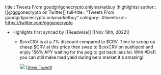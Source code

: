 title:: Tweets From goodgirlgonecrypto.onlymarketbuy (highlights)
author:: [[@gggonecrypto on Twitter]]
full-title:: "Tweets From goodgirlgonecrypto.onlymarketbuy"
category:: #tweets
url:: https://twitter.com/gggonecrypto

- Highlights first synced by [[Readwise]] [[Nov 19th, 2022]]
	- $cvxCRV is at a 7% discount compared to $CRV. Time to scoop up cheap $CRV at this price then swap to $cvxCRV on sushipool and enjoy 156% APY waiting for the peg to get back lads lel. With #DeFi you can still make mad yield during bera market it's amazing! 
	  
	  ![](https://pbs.twimg.com/media/E3B90iMUcAg4h4e.jpg) ([View Tweet](https://twitter.com/gggonecrypto/status/1400757940873695233))